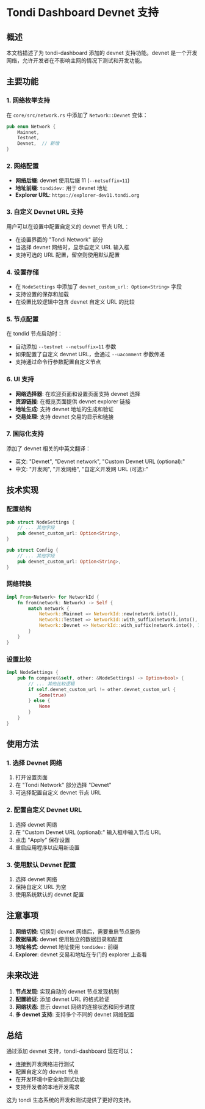 # Tondi Dashboard Devnet 支持

## 概述

本文档描述了为 tondi-dashboard 添加的 devnet 支持功能。devnet 是一个开发网络，允许开发者在不影响主网的情况下测试和开发功能。

## 主要功能

### 1. 网络枚举支持

在 `core/src/network.rs` 中添加了 `Network::Devnet` 变体：

```rust
pub enum Network {
    Mainnet,
    Testnet,
    Devnet,  // 新增
}
```

### 2. 网络配置

- **网络后缀**: devnet 使用后缀 11 (`--netsuffix=11`)
- **地址前缀**: `tondidev:` 用于 devnet 地址
- **Explorer URL**: `https://explorer-dev11.tondi.org`

### 3. 自定义 Devnet URL 支持

用户可以在设置中配置自定义的 devnet 节点 URL：

- 在设置界面的 "Tondi Network" 部分
- 当选择 devnet 网络时，显示自定义 URL 输入框
- 支持可选的 URL 配置，留空则使用默认配置

### 4. 设置存储

- 在 `NodeSettings` 中添加了 `devnet_custom_url: Option<String>` 字段
- 支持设置的保存和加载
- 在设置比较逻辑中包含 devnet 自定义 URL 的比较

### 5. 节点配置

在 tondid 节点启动时：

- 自动添加 `--testnet --netsuffix=11` 参数
- 如果配置了自定义 devnet URL，会通过 `--uacomment` 参数传递
- 支持通过命令行参数配置自定义节点

### 6. UI 支持

- **网络选择器**: 在欢迎页面和设置页面支持 devnet 选择
- **资源链接**: 在概览页面提供 devnet explorer 链接
- **地址生成**: 支持 devnet 地址的生成和验证
- **交易处理**: 支持 devnet 交易的显示和链接

### 7. 国际化支持

添加了 devnet 相关的中英文翻译：

- 英文: "Devnet", "Devnet network", "Custom Devnet URL (optional):"
- 中文: "开发网", "开发网络", "自定义开发网 URL (可选):"

## 技术实现

### 配置结构

```rust
pub struct NodeSettings {
    // ... 其他字段
    pub devnet_custom_url: Option<String>,
}

pub struct Config {
    // ... 其他字段
    pub devnet_custom_url: Option<String>,
}
```

### 网络转换

```rust
impl From<Network> for NetworkId {
    fn from(network: Network) -> Self {
        match network {
            Network::Mainnet => NetworkId::new(network.into()),
            Network::Testnet => NetworkId::with_suffix(network.into(), 10),
            Network::Devnet => NetworkId::with_suffix(network.into(), 11),
        }
    }
}
```

### 设置比较

```rust
impl NodeSettings {
    pub fn compare(&self, other: &NodeSettings) -> Option<bool> {
        // ... 其他比较逻辑
        if self.devnet_custom_url != other.devnet_custom_url {
            Some(true)
        } else {
            None
        }
    }
}
```

## 使用方法

### 1. 选择 Devnet 网络

1. 打开设置页面
2. 在 "Tondi Network" 部分选择 "Devnet"
3. 可选择配置自定义 devnet 节点 URL

### 2. 配置自定义 Devnet URL

1. 选择 devnet 网络
2. 在 "Custom Devnet URL (optional):" 输入框中输入节点 URL
3. 点击 "Apply" 保存设置
4. 重启应用程序以应用新设置

### 3. 使用默认 Devnet 配置

1. 选择 devnet 网络
2. 保持自定义 URL 为空
3. 使用系统默认的 devnet 配置

## 注意事项

1. **网络切换**: 切换到 devnet 网络后，需要重启节点服务
2. **数据隔离**: devnet 使用独立的数据目录和配置
3. **地址格式**: devnet 地址使用 `tondidev:` 前缀
4. **Explorer**: devnet 交易和地址在专门的 explorer 上查看

## 未来改进

1. **节点发现**: 实现自动的 devnet 节点发现机制
2. **配置验证**: 添加 devnet URL 的格式验证
3. **网络状态**: 显示 devnet 网络的连接状态和同步进度
4. **多 devnet 支持**: 支持多个不同的 devnet 网络配置

## 总结

通过添加 devnet 支持，tondi-dashboard 现在可以：

- 连接到开发网络进行测试
- 配置自定义的 devnet 节点
- 在开发环境中安全地测试功能
- 支持开发者的本地开发需求

这为 tondi 生态系统的开发和测试提供了更好的支持。
